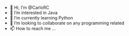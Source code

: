 - 👋 Hi, I’m @CarloRC
- 👀 I’m interested in Java 
- 🌱 I’m currently learning Python
- 💞️ I’m looking to collaborate on any programming related
- 📫 How to reach me ...

<!---
CarloRC/CarloRC is a ✨ special ✨ repository because its `README.md` (this file) appears on your GitHub profile.
You can click the Preview link to take a look at your changes.
--->
